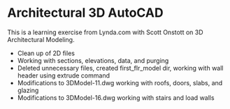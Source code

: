 # Architectural 3D AutoCAD

This is a learning exercise from Lynda.com with Scott Onstott on 3D Architectural Modeling.


* Clean up of 2D files
* Working with sections, elevations, data, and purging
* Deleted unnecessary files, created first_flr_model dir, working with wall header using extrude
  command
* Modifications to 3DModel-11.dwg working with roofs, doors, slabs, and glazing
* Modifications to 3DModel-16.dwg working with stairs and load walls

